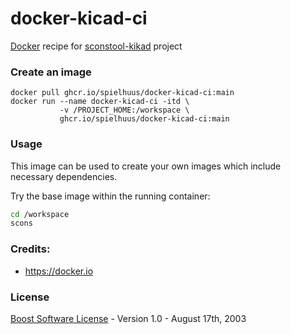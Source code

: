 # docker-kicad-ci

[Docker](https://docker.io/) recipe for [sconstool-kikad](https://github.com/spielhuus/sconstool-kicad) project

### Create an image 

```
docker pull ghcr.io/spielhuus/docker-kicad-ci:main
docker run --name docker-kicad-ci -itd \
           -v /PROJECT_HOME:/workspace \
           ghcr.io/spielhuus/docker-kicad-ci:main
```

### Usage

This image can be used to create your own images which include necessary dependencies.

Try the base image within the running container:

```bash
cd /workspace
scons
```

### Credits:

* https://docker.io

### License 

[Boost Software License](http://www.boost.org/LICENSE_1_0.txt) - Version 1.0 - August 17th, 2003

